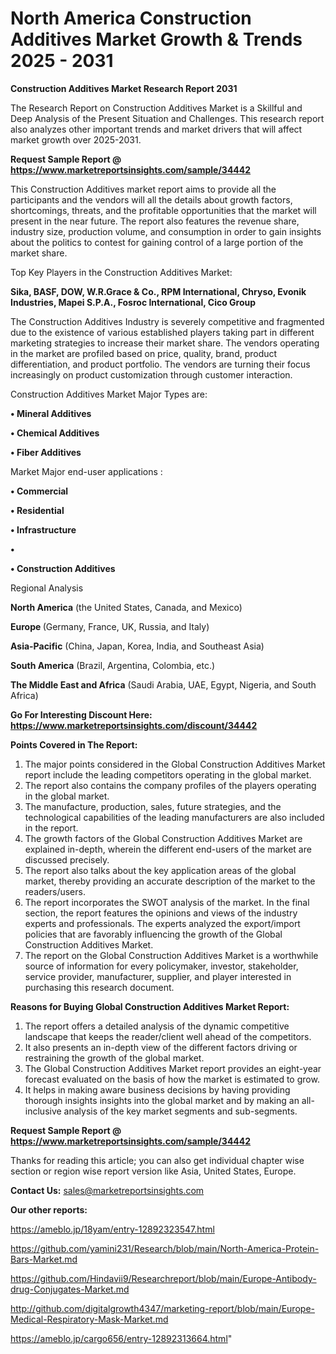 # North America Construction Additives Market Growth & Trends 2025 - 2031

<strong>Construction Additives Market Research Report 2031</strong>

The Research Report on Construction Additives Market is a Skillful and Deep Analysis of the Present Situation and Challenges. This research report also analyzes other important trends and market drivers that will affect market growth over 2025-2031.

<strong>Request Sample Report @ <a href=https://www.marketreportsinsights.com/sample/34442>https://www.marketreportsinsights.com/sample/34442</a></strong>

This Construction Additives market report aims to provide all the participants and the vendors will all the details about growth factors, shortcomings, threats, and the profitable opportunities that the market will present in the near future. The report also features the revenue share, industry size, production volume, and consumption in order to gain insights about the politics to contest for gaining control of a large portion of the market share.

Top Key Players in the Construction Additives Market:

<strong>Sika, BASF, DOW, W.R.Grace & Co., RPM International, Chryso, Evonik Industries, Mapei S.P.A., Fosroc International, Cico Group</strong>

The Construction Additives Industry is severely competitive and fragmented due to the existence of various established players taking part in different marketing strategies to increase their market share. The vendors operating in the market are profiled based on price, quality, brand, product differentiation, and product portfolio. The vendors are turning their focus increasingly on product customization through customer interaction.

Construction Additives Market Major Types are:

<strong>•  Mineral Additives

•  Chemical Additives

•  Fiber Additives</strong>

Market Major end-user applications :

<strong>•  Commercial

•  Residential

•  Infrastructure

•  

•  Construction Additives</strong>

Regional Analysis

</u><strong><b>North America</b></strong> (the United States, Canada, and Mexico)

<strong><b>Europe </b></strong>(Germany, France, UK, Russia, and Italy)

<strong><b>Asia-Pacific</b></strong> (China, Japan, Korea, India, and Southeast Asia)

<strong><b>South America</b></strong> (Brazil, Argentina, Colombia, etc.)

<strong><b>The Middle East and Africa</b></strong> (Saudi Arabia, UAE, Egypt, Nigeria, and South Africa)

<strong>Go For Interesting Discount Here: <a href=https://www.marketreportsinsights.com/discount/34442>https://www.marketreportsinsights.com/discount/34442</a></strong>

<strong>Points Covered in The Report:</strong>
<ol>
  <li>The major points considered in the Global Construction Additives Market report include the leading competitors operating in the global market.</li>
  <li>The report also contains the company profiles of the players operating in the global market.</li>
  <li>The manufacture, production, sales, future strategies, and the technological capabilities of the leading manufacturers are also included in the report.</li>
  <li>The growth factors of the Global Construction Additives Market are explained in-depth, wherein the different end-users of the market are discussed precisely.</li>
  <li>The report also talks about the key application areas of the global market, thereby providing an accurate description of the market to the readers/users.</li>
  <li>The report incorporates the SWOT analysis of the market. In the final section, the report features the opinions and views of the industry experts and professionals. The experts analyzed the export/import policies that are favorably influencing the growth of the Global Construction Additives Market.</li>
  <li>The report on the Global Construction Additives Market is a worthwhile source of information for every policymaker, investor, stakeholder, service provider, manufacturer, supplier, and player interested in purchasing this research document.</li>
</ol>
<strong>Reasons for Buying Global Construction Additives Market Report:</strong>

<ol>
  <li>The report offers a detailed analysis of the dynamic competitive landscape that keeps the reader/client well ahead of the competitors.</li>
  <li>It also presents an in-depth view of the different factors driving or restraining the growth of the global market.</li>
  <li>The Global Construction Additives Market report provides an eight-year forecast evaluated on the basis of how the market is estimated to grow.</li>
  <li>It helps in making aware business decisions by having providing thorough insights insights into the global market and by making an all-inclusive analysis of the key market segments and sub-segments.</li>
</ol>
<strong>Request Sample Report @ <a href=https://www.marketreportsinsights.com/sample/34442>https://www.marketreportsinsights.com/sample/34442</a></strong>


Thanks for reading this article; you can also get individual chapter wise section or region wise report version like Asia, United States, Europe.

<strong>Contact Us:</strong>
sales@marketreportsinsights.com

<strong>Our other reports:</strong>

<a href=https://ameblo.jp/18yam/entry-12892323547.html>https://ameblo.jp/18yam/entry-12892323547.html</a>

<a href=https://github.com/yamini231/Research/blob/main/North-America-Protein-Bars-Market.md>https://github.com/yamini231/Research/blob/main/North-America-Protein-Bars-Market.md</a>

<a href=https://github.com/Hindavii9/Researchreport/blob/main/Europe-Antibody-drug-Conjugates-Market.md>https://github.com/Hindavii9/Researchreport/blob/main/Europe-Antibody-drug-Conjugates-Market.md</a>

<a href=http://github.com/digitalgrowth4347/marketing-report/blob/main/Europe-Medical-Respiratory-Mask-Market.md>http://github.com/digitalgrowth4347/marketing-report/blob/main/Europe-Medical-Respiratory-Mask-Market.md</a>

<a href=https://ameblo.jp/cargo656/entry-12892313664.html>https://ameblo.jp/cargo656/entry-12892313664.html</a>"
